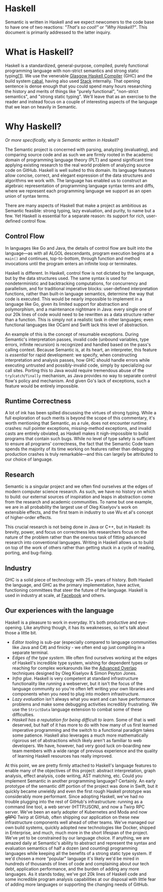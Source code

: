 # Haskell

Semantic is written in Haskell and we expect newcomers to the code base to have one of two reactions: *"That's so cool!"* or *"Why Haskell?"*. This document is primarily addressed to the latter inquiry.

# What is Haskell?

Haskell is a standardized, general-purpose, compiled, purely functional programming language with non-strict semantics and strong static typing[[1][]]. We use the venerable [Glasgow Haskell Compiler][GHC] (GHC) and the build system [cabal][], having also used [Stack][] internally. That opening sentence is dense enough that you could spend many hours researching the history and merits of things like "purely functional", "non-strict semantics", and "strong static typing". We'll leave that as an exercise to the reader and instead focus on a couple of interesting aspects of the language that we lean on heavily in Semantic.

# Why Haskell?

*Or more specifically, why is Semantic written in Haskell?*

The Semantic project is concerned with parsing, analyzing (evaluating), and comparing source code and as such we are firmly rooted in the academic domain of programming language theory (PLT) and spend significant time applying existing research to the real world problem of analyzing source code on GitHub. Haskell is well suited to this domain. Its language features allow concise, correct, and elegant expression of the data structures and algorithms we work with. The language has enabled us to construct an algebraic representation of programming language syntax terms and diffs, where we represent each programming language we support as an open union of syntax terms.

There are many aspects of Haskell that make a project as ambitious as Semantic feasible: strong typing, lazy evaluation, and purity, to name but a few. Yet Haskell is essential for a separate reason: its support for rich, user-defined control flow.

## Control Flow

In languages like Go and Java, the details of control flow are built into the language—as with all ALGOL descendants, program execution begins at a `main()` and continues, top-to-bottom, through function and method invocations until the program enters an infinite loop or terminates.

Haskell is different. In Haskell, control flow is not dictated by the language, but by the data structures used. The same syntax is used for nondeterministic and backtracking computations, for concurrency and parallelism, and for traditional imperative blocks: user-defined interpretation functions, rather than built-in language semantics, determine the way that code is executed. This would be nearly impossible to implement in a language like Go, given its limited support for abstraction and polymorphism, and a maintenance nightmare in Java: every single one of our 20k lines of code would need to be rewritten as a data structure rather than a function. This is simply not a realistic task in other languages; even functional languages like OCaml and Swift lack this level of abstraction.

An example of this is the concept of resumable exceptions. During Semantic's interpretation passes, invalid code (unbound variables, type errors, infinite recursion) is recognized and handled based on the pass's calling context. Because Semantic is, at its heart, an interpreter, this feature is _essential_ for rapid development: we specify, when constructing interpretation and analysis passes, how GHC should handle errors while executing untrusted and possibly-invalid code, simply by specializing our call sites. Porting this to Java would require tremendous abuse of the `try`/`catch`/`finally` mechanism, as Java provides no way to separate control flow's policy and mechanism. And given Go's lack of exceptions, such a feature would be entirely impossible.

## Runtime Correctness

A lot of ink has been spilled discussing the virtues of strong typing. While a full exploration of such merits is beyond the scope of this commentary, it's worth mentioning that Semantic, as a rule, does not encounter runtime crashes: null pointer exceptions, missing-method exceptions, and invalid casts are entirely obviated, as Haskell makes it nigh-impossible to build programs that contain such bugs. While no level of type safety is sufficient to ensure all programs' correctness, the fact that the Semantic Code team spends the majority of its time working on features rather than debugging production crashes is truly remarkable—and this can largely be attributed to our choice of language.

## Research

Semantic is a singular project and we often find ourselves at the edges of modern computer science research. As such, we have no history on which to build: our external sources of inspiration and leaps in abstraction come from the research and academic communities. To name but one example, we are in all probability the largest use of Oleg Kiselyov's work on extensible effects, and the first team in industry to use Wu et al's concept of higher-order effects.

This crucial research is not being done in Java or C++, but in Haskell: its brevity, power, and focus on correctness lets researchers focus on the nature of the problem rather than the onerous task of fitting advanced research into conventional languages. Writing in Haskell allows us to build on top of the work of others rather than getting stuck in a cycle of reading, porting, and bug-fixing.

## Industry

GHC is a solid piece of technology with 25+ years of history. Both Haskell the language, and GHC as the primary implementation, have active, functioning committees that steer the future of the language. Haskell is used in industry at scale, at [Facebook][] and others.

## Our experiences with the language

Haskell is a pleasure to work in everyday. It's both productive and eye-opening. Like anything though, it has its weaknesses, so let's talk about those a little bit.

- *Editor tooling* is sub-par (especially compared to language communities like Java and C#) and finicky - we often end up just compiling in a separate terminal.
- *Edges of the type system*. We often find ourselves working at the edges of Haskell's incredible type system, wishing for dependent types or reaching for complex workarounds like the [Advanced Overlap][] techniques designed by Oleg Kiselyov & Simon Peyton Jones.
- *Infra glue*. Haskell is very competent at standard infrastructure functionality like running a webserver, but it isn't the focus of the language community so you're often left writing your own libraries and components when you need to plug into modern infrastructure.
- *Lazy evaluation* isn't always what you want and can have performance problems and make some debugging activities incredibly frustrating. We use the `StrictData` language extension to combat some of these difficulties.
- *Haskell has a reputation for being difficult to learn.* Some of that is well deserved, but half of it has more to do with how many of us first learned imperative programming and the switch to a functional paradigm takes some patience. Haskell also leverages a much more mathematically rigorous set of abstractions which likely aren't as familiar to web developers. We have, however, had very good luck on-boarding new team members with a wide range of previous experience and the quality of learning Haskell resources has really improved.

At this point, we are pretty firmly attached to Haskell's language features to enable many of the objectives of this project: abstract interpretation, graph analysis, effect analysis, code writing, AST matching, etc. Could you implement Semantic in another programming language? Certainly. An early prototype of the semantic diff portion of the project was done in Swift, but it quickly became unwieldy and even the first rough Haskell prototype was considerably more performant. Since adopting Haskell, we've had no trouble plugging into the rest of GitHub's infrastructure: running as a command line tool, a web server (HTTP/JSON), and now a Twirp RPC server. We've been an early adopter of Kubernetes and Moda and now ~~gRPC~~ Twirp at GitHub, often shipping our application on these new infrastructure components well ahead of other teams. We've managed our own build systems, quickly adopted new technologies like Docker, shipped in Enterprise, and much, much more in the short lifespan of the project. We've yet to be constrained by our language choice. If anything, we are amazed daily at Semantic's ability to abstract and represent the syntax and evaluation semantics of half a dozen (and counting) programming languages while keeping all the benefits of a strong static type system. If we'd chosen a more "popular" language it's likely we'd be mired in hundreds of thousands of lines of code and complaining about our tech debt, application performance, and the burden of adding any more languages. As it stands today, we've got 20k lines of Haskell code and some incredible program analysis capabilities at our disposal with little fear of adding more languages or supporting the changing needs of GitHub.

[1]: https://en.wikipedia.org/wiki/Haskell_(programming_language)
[cabal]: https://cabal.readthedocs.io/en/latest/
[Stack]: https://docs.haskellstack.org/en/stable/README/
[GHC]: https://en.wikipedia.org/wiki/Glasgow_Haskell_Compiler
[Facebook]: https://github.com/facebook/Haxl
[Advanced Overlap]: https://wiki.haskell.org/GHC/AdvancedOverlap
